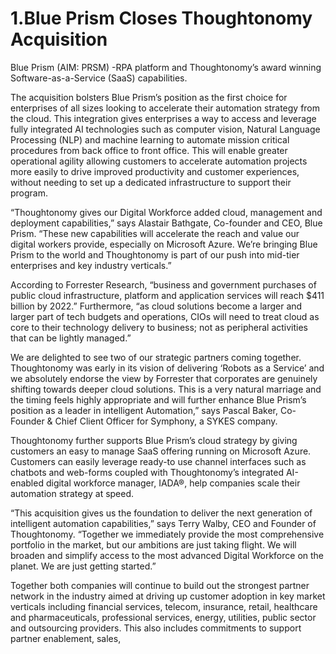 # 1.Blue Prism Closes Thoughtonomy Acquisition

 Blue Prism (AIM: PRSM) -RPA platform and Thoughtonomy’s award winning Software-as-a-Service (SaaS) capabilities.
 
 The acquisition bolsters Blue Prism’s position as the first choice for enterprises of all sizes looking to accelerate their automation strategy from the cloud. This integration gives enterprises a way to access and leverage fully integrated AI technologies such as computer vision, Natural Language Processing (NLP) and machine learning to automate mission critical procedures from back office to front office. This will enable greater operational agility allowing customers to accelerate automation projects more easily to drive improved productivity and customer experiences, without needing to set up a dedicated infrastructure to support their program.
 
 “Thoughtonomy gives our Digital Workforce added cloud, management and deployment capabilities,” says Alastair Bathgate, Co-founder and CEO, Blue Prism. “These new capabilities will accelerate the reach and value our digital workers provide, especially on Microsoft Azure. We’re bringing Blue Prism to the world and Thoughtonomy is part of our push into mid-tier enterprises and key industry verticals.”
 
 According to Forrester Research, “business and government purchases of public cloud infrastructure, platform and application services will reach $411 billion by 2022.” Furthermore, “as cloud solutions become a larger and larger part of tech budgets and operations, CIOs will need to treat cloud as core to their technology delivery to business; not as peripheral activities that can be lightly managed.”
 
 We are delighted to see two of our strategic partners coming together. Thoughtonomy was early in its vision of delivering ‘Robots as a Service’ and we absolutely endorse the view by Forrester that corporates are genuinely shifting towards deeper cloud solutions. This is a very natural marriage and the timing feels highly appropriate and will further enhance Blue Prism’s position as a leader in intelligent Automation,” says Pascal Baker, Co-Founder & Chief Client Officer for Symphony, a SYKES company.
 
 Thoughtonomy further supports Blue Prism’s cloud strategy by giving customers an easy to manage SaaS offering running on Microsoft Azure. Customers can easily leverage ready-to use channel interfaces such as chatbots and web-forms coupled with Thoughtonomy’s integrated AI-enabled digital workforce manager, IADA®, help companies scale their automation strategy at speed.
 
 “This acquisition gives us the foundation to deliver the next generation of intelligent automation capabilities,” says Terry Walby, CEO and Founder of Thoughtonomy. “Together we immediately provide the most comprehensive portfolio in the market, but our ambitions are just taking flight. We will broaden and simplify access to the most advanced Digital Workforce on the planet. We are just getting started.”
 
 Together both companies will continue to build out the strongest partner network in the industry aimed at driving up customer adoption in key market verticals including financial services, telecom, insurance, retail, healthcare and pharmaceuticals, professional services, energy, utilities, public sector and outsourcing providers. This also includes commitments to support partner enablement, sales,
